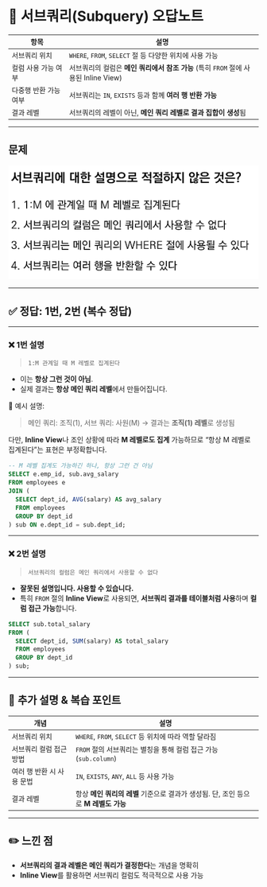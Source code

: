 # 📌 서브쿼리(Subquery) 오답노트

| 항목           | 설명                                                         |
| ------------ | ---------------------------------------------------------- |
| 서브쿼리 위치      | `WHERE`, `FROM`, `SELECT` 절 등 다양한 위치에 사용 가능                |
| 컬럼 사용 가능 여부  | 서브쿼리의 컬럼은 **메인 쿼리에서 참조 가능** (특히 `FROM` 절에 사용된 Inline View) |
| 다중행 반환 가능 여부 | 서브쿼리는 `IN`, `EXISTS` 등과 함께 **여러 행 반환 가능**                  |
| 결과 레벨        | 서브쿼리의 레벨이 아닌, **메인 쿼리 레벨로 결과 집합이 생성**됨                     |

---

## 문제

![28번 문제](../images/28.png)

---

## ✅ 정답: **1번, 2번 (복수 정답)**

---

### ❌ 1번 설명

> `1:M 관계일 때 M 레벨로 집계된다`

* 이는 **항상 그런 것이 아님**.
* 실제 결과는 **항상 메인 쿼리 레벨**에서 만들어집니다.

📘 예시 설명:

> 메인 쿼리: 조직(1), 서브 쿼리: 사원(M) 
> → 결과는 **조직(1) 레벨**로 생성됨

다만, **Inline View**나 조인 상황에 따라 **M 레벨로도 집계** 가능하므로
“항상 M 레벨로 집계된다”는 표현은 부정확합니다.

```sql
-- M 레벨 집계도 가능하긴 하나, 항상 그런 건 아님
SELECT e.emp_id, sub.avg_salary
FROM employees e
JOIN (
  SELECT dept_id, AVG(salary) AS avg_salary
  FROM employees
  GROUP BY dept_id
) sub ON e.dept_id = sub.dept_id;
```

---

### ❌ 2번 설명

> `서브쿼리의 컬럼은 메인 쿼리에서 사용할 수 없다`

* **잘못된 설명입니다. 사용할 수 있습니다.**
* 특히 `FROM` 절의 **Inline View**로 사용되면,
  **서브쿼리 결과를 테이블처럼 사용**하며 **컬럼 접근 가능**합니다.

```sql
SELECT sub.total_salary
FROM (
  SELECT dept_id, SUM(salary) AS total_salary
  FROM employees
  GROUP BY dept_id
) sub;
```

---

## 📘 추가 설명 & 복습 포인트

| 개념              | 설명                                                    |
| --------------- | ----------------------------------------------------- |
| 서브쿼리 위치         | `WHERE`, `FROM`, `SELECT` 등 위치에 따라 역할 달라짐             |
| 서브쿼리 컬럼 접근 방법   | `FROM` 절의 서브쿼리는 별칭을 통해 컬럼 접근 가능 (`sub.column`)        |
| 여러 행 반환 시 사용 문법 | `IN`, `EXISTS`, `ANY`, `ALL` 등 사용 가능                  |
| 결과 레벨           | 항상 **메인 쿼리의 레벨** 기준으로 결과가 생성됨. 단, 조인 등으로 **M 레벨도 가능** |

---

## ✏️ 느낀 점

* **서브쿼리의 결과 레벨은 메인 쿼리가 결정한다**는 개념을 명확히
* **Inline View**를 활용하면 서브쿼리 컬럼도 적극적으로 사용 가능
